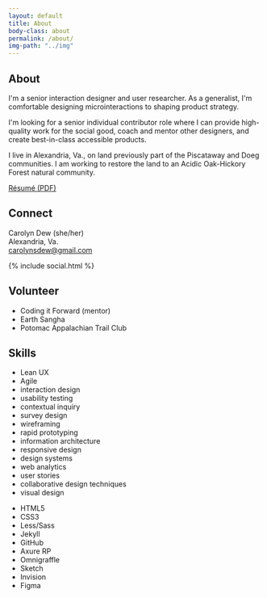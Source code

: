 ```yaml
---
layout: default
title: About
body-class: about
permalink: /about/
img-path: "../img"
---
```

<section class="resume">
	<div class="section-label">
		<h2>About</h2>
	</div>
	<div class="section-content">
		<p>I'm a senior interaction designer and user researcher. As a generalist, I'm comfortable designing microinteractions to shaping product strategy.</p>

<p>I'm looking for a senior individual contributor role where I can provide high-quality work for the social good, coach and mentor other designers, and create best-in-class accessible products.</p>
		
<p>I live in Alexandria, Va., on land previously part of the Piscataway and Doeg communities. I am working to restore the land to an Acidic Oak-Hickory Forest natural community. </p>
	<div class="a-resume" >
	<a href="{{ page.img-path }}/Carolyn-Dew-Resume.pdf" onclick="_gaq.push(['_trackEvent', 'Resume Download', 'Download', 'Button']);" id="resume">R&eacute;sum&eacute; (PDF)</a>
		</div>
	</div>
</section>
<section class="contact">
	<div class="section-label">
		<h2>Connect</h2>
	</div>
	<div class="section-content">
		<p>
			Carolyn Dew (she/her)
			<br>
			Alexandria, Va.
			<br>
			<a href="mailto:carolynsdew@gmail.com" title="Go ahead, click already. I&rsquo;m nice!" onclick="_gaq.push(['_trackEvent', 'Contact','Click', 'Email']);">carolynsdew@gmail.com</a>
		</p>
	<div class="social">
		{% include social.html %}
	</div>
	</div>
</section>

<section class="resume">
	<div class="section-label">
		<h2>Volunteer</h2>
	</div>
	<div class="section-content">
	<ul class="unstyled">
		<li>Coding it Forward (mentor)</li>
		<li>Earth Sangha</li>
		<li>Potomac Appalachian Trail Club</li>
	</ul>
	</div>
</section>

<section class="skills">
<div class="section-label">
	<h2>Skills</h2>
</div>
<div class="section-content">
<ul class="skill-pills">
<li>Lean UX</li>
<li>Agile</li>
<li>interaction design</li>
<li>usability testing</li>
<li>contextual inquiry</li>
<li>survey design</li>
<li>wireframing</li>
<li>rapid prototyping</li>
<li>information architecture</li>
<li>responsive design</li>
<li>design systems</li>
<li>web analytics</li>
<li>user stories</li>
<li>collaborative design techniques</li>
<li>visual design</li>
</ul>
<ul class="skill-pills">
<li>HTML5</li>
<li>CSS3</li>
<li>Less/Sass</li>
<li>Jekyll</li>
<li>GitHub</li>
<li>Axure RP</li>
<li>Omnigraffle</li>
<li>Sketch</li>
<li>Invision</li>
<li>Figma</li>
</ul>
</div>
</section>
